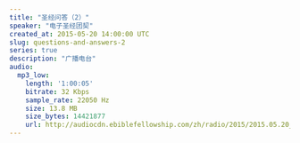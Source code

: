 ```yaml
---
title: "圣经问答（2）"
speaker: "电子圣经团契"
created_at: 2015-05-20 14:00:00 UTC
slug: questions-and-answers-2
series: true
description: "广播电台"
audio:
  mp3_low:
    length: '1:00:05'
    bitrate: 32 Kbps
    sample_rate: 22050 Hz
    size: 13.8 MB
    size_bytes: 14421877
    url: http://audiocdn.ebiblefellowship.com/zh/radio/2015/2015.05.20_EBF_-_Questions_and_Answers_2.mp3
---
```

